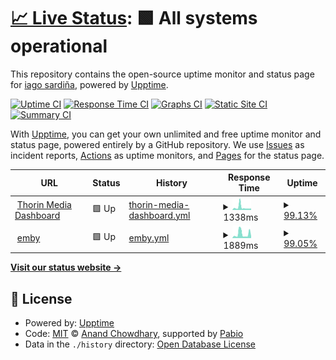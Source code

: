 # [📈 Live Status](https://thorin8k.github.io/upptime): <!--live status--> **🟩 All systems operational**

This repository contains the open-source uptime monitor and status page for [iago sardiña](https://thorin8k.github.io/upptime), powered by [Upptime](https://github.com/upptime/upptime).

[![Uptime CI](https://github.com/thorin8k/upptime/workflows/Uptime%20CI/badge.svg)](https://github.com/thorin8k/upptime/actions?query=workflow%3A%22Uptime+CI%22)
[![Response Time CI](https://github.com/thorin8k/upptime/workflows/Response%20Time%20CI/badge.svg)](https://github.com/thorin8k/upptime/actions?query=workflow%3A%22Response+Time+CI%22)
[![Graphs CI](https://github.com/thorin8k/upptime/workflows/Graphs%20CI/badge.svg)](https://github.com/thorin8k/upptime/actions?query=workflow%3A%22Graphs+CI%22)
[![Static Site CI](https://github.com/thorin8k/upptime/workflows/Static%20Site%20CI/badge.svg)](https://github.com/thorin8k/upptime/actions?query=workflow%3A%22Static+Site+CI%22)
[![Summary CI](https://github.com/thorin8k/upptime/workflows/Summary%20CI/badge.svg)](https://github.com/thorin8k/upptime/actions?query=workflow%3A%22Summary+CI%22)

With [Upptime](https://upptime.js.org), you can get your own unlimited and free uptime monitor and status page, powered entirely by a GitHub repository. We use [Issues](https://github.com/thorin8k/upptime/issues) as incident reports, [Actions](https://github.com/thorin8k/upptime/actions) as uptime monitors, and [Pages](https://thorin8k.github.io/upptime) for the status page.

<!--start: status pages-->
<!-- This summary is generated by Upptime (https://github.com/upptime/upptime) -->
<!-- Do not edit this manually, your changes will be overwritten -->
<!-- prettier-ignore -->
| URL | Status | History | Response Time | Uptime |
| --- | ------ | ------- | ------------- | ------ |
| <img alt="" src="https://icons.duckduckgo.com/ip3/dash.thorin.es.ico" height="13"> [Thorin Media Dashboard](https://dash.thorin.es) | 🟩 Up | [thorin-media-dashboard.yml](https://github.com/thorin8k/upptime/commits/HEAD/history/thorin-media-dashboard.yml) | <details><summary><img alt="Response time graph" src="./graphs/thorin-media-dashboard/response-time-week.png" height="20"> 1338ms</summary><br><a href="https://thorin8k.github.io/upptime/history/thorin-media-dashboard"><img alt="Response time 1313" src="https://img.shields.io/endpoint?url=https%3A%2F%2Fraw.githubusercontent.com%2Fthorin8k%2Fupptime%2FHEAD%2Fapi%2Fthorin-media-dashboard%2Fresponse-time.json"></a><br><a href="https://thorin8k.github.io/upptime/history/thorin-media-dashboard"><img alt="24-hour response time 950" src="https://img.shields.io/endpoint?url=https%3A%2F%2Fraw.githubusercontent.com%2Fthorin8k%2Fupptime%2FHEAD%2Fapi%2Fthorin-media-dashboard%2Fresponse-time-day.json"></a><br><a href="https://thorin8k.github.io/upptime/history/thorin-media-dashboard"><img alt="7-day response time 1338" src="https://img.shields.io/endpoint?url=https%3A%2F%2Fraw.githubusercontent.com%2Fthorin8k%2Fupptime%2FHEAD%2Fapi%2Fthorin-media-dashboard%2Fresponse-time-week.json"></a><br><a href="https://thorin8k.github.io/upptime/history/thorin-media-dashboard"><img alt="30-day response time 1042" src="https://img.shields.io/endpoint?url=https%3A%2F%2Fraw.githubusercontent.com%2Fthorin8k%2Fupptime%2FHEAD%2Fapi%2Fthorin-media-dashboard%2Fresponse-time-month.json"></a><br><a href="https://thorin8k.github.io/upptime/history/thorin-media-dashboard"><img alt="1-year response time 1313" src="https://img.shields.io/endpoint?url=https%3A%2F%2Fraw.githubusercontent.com%2Fthorin8k%2Fupptime%2FHEAD%2Fapi%2Fthorin-media-dashboard%2Fresponse-time-year.json"></a></details> | <details><summary><a href="https://thorin8k.github.io/upptime/history/thorin-media-dashboard">99.13%</a></summary><a href="https://thorin8k.github.io/upptime/history/thorin-media-dashboard"><img alt="All-time uptime 98.47%" src="https://img.shields.io/endpoint?url=https%3A%2F%2Fraw.githubusercontent.com%2Fthorin8k%2Fupptime%2FHEAD%2Fapi%2Fthorin-media-dashboard%2Fuptime.json"></a><br><a href="https://thorin8k.github.io/upptime/history/thorin-media-dashboard"><img alt="24-hour uptime 100.00%" src="https://img.shields.io/endpoint?url=https%3A%2F%2Fraw.githubusercontent.com%2Fthorin8k%2Fupptime%2FHEAD%2Fapi%2Fthorin-media-dashboard%2Fuptime-day.json"></a><br><a href="https://thorin8k.github.io/upptime/history/thorin-media-dashboard"><img alt="7-day uptime 99.13%" src="https://img.shields.io/endpoint?url=https%3A%2F%2Fraw.githubusercontent.com%2Fthorin8k%2Fupptime%2FHEAD%2Fapi%2Fthorin-media-dashboard%2Fuptime-week.json"></a><br><a href="https://thorin8k.github.io/upptime/history/thorin-media-dashboard"><img alt="30-day uptime 99.28%" src="https://img.shields.io/endpoint?url=https%3A%2F%2Fraw.githubusercontent.com%2Fthorin8k%2Fupptime%2FHEAD%2Fapi%2Fthorin-media-dashboard%2Fuptime-month.json"></a><br><a href="https://thorin8k.github.io/upptime/history/thorin-media-dashboard"><img alt="1-year uptime 98.47%" src="https://img.shields.io/endpoint?url=https%3A%2F%2Fraw.githubusercontent.com%2Fthorin8k%2Fupptime%2FHEAD%2Fapi%2Fthorin-media-dashboard%2Fuptime-year.json"></a></details>
| <img alt="" src="https://icons.duckduckgo.com/ip3/video.thorin.es.ico" height="13"> [emby](https://video.thorin.es) | 🟩 Up | [emby.yml](https://github.com/thorin8k/upptime/commits/HEAD/history/emby.yml) | <details><summary><img alt="Response time graph" src="./graphs/emby/response-time-week.png" height="20"> 1889ms</summary><br><a href="https://thorin8k.github.io/upptime/history/emby"><img alt="Response time 1192" src="https://img.shields.io/endpoint?url=https%3A%2F%2Fraw.githubusercontent.com%2Fthorin8k%2Fupptime%2FHEAD%2Fapi%2Femby%2Fresponse-time.json"></a><br><a href="https://thorin8k.github.io/upptime/history/emby"><img alt="24-hour response time 934" src="https://img.shields.io/endpoint?url=https%3A%2F%2Fraw.githubusercontent.com%2Fthorin8k%2Fupptime%2FHEAD%2Fapi%2Femby%2Fresponse-time-day.json"></a><br><a href="https://thorin8k.github.io/upptime/history/emby"><img alt="7-day response time 1889" src="https://img.shields.io/endpoint?url=https%3A%2F%2Fraw.githubusercontent.com%2Fthorin8k%2Fupptime%2FHEAD%2Fapi%2Femby%2Fresponse-time-week.json"></a><br><a href="https://thorin8k.github.io/upptime/history/emby"><img alt="30-day response time 1287" src="https://img.shields.io/endpoint?url=https%3A%2F%2Fraw.githubusercontent.com%2Fthorin8k%2Fupptime%2FHEAD%2Fapi%2Femby%2Fresponse-time-month.json"></a><br><a href="https://thorin8k.github.io/upptime/history/emby"><img alt="1-year response time 1192" src="https://img.shields.io/endpoint?url=https%3A%2F%2Fraw.githubusercontent.com%2Fthorin8k%2Fupptime%2FHEAD%2Fapi%2Femby%2Fresponse-time-year.json"></a></details> | <details><summary><a href="https://thorin8k.github.io/upptime/history/emby">99.05%</a></summary><a href="https://thorin8k.github.io/upptime/history/emby"><img alt="All-time uptime 98.52%" src="https://img.shields.io/endpoint?url=https%3A%2F%2Fraw.githubusercontent.com%2Fthorin8k%2Fupptime%2FHEAD%2Fapi%2Femby%2Fuptime.json"></a><br><a href="https://thorin8k.github.io/upptime/history/emby"><img alt="24-hour uptime 100.00%" src="https://img.shields.io/endpoint?url=https%3A%2F%2Fraw.githubusercontent.com%2Fthorin8k%2Fupptime%2FHEAD%2Fapi%2Femby%2Fuptime-day.json"></a><br><a href="https://thorin8k.github.io/upptime/history/emby"><img alt="7-day uptime 99.05%" src="https://img.shields.io/endpoint?url=https%3A%2F%2Fraw.githubusercontent.com%2Fthorin8k%2Fupptime%2FHEAD%2Fapi%2Femby%2Fuptime-week.json"></a><br><a href="https://thorin8k.github.io/upptime/history/emby"><img alt="30-day uptime 99.46%" src="https://img.shields.io/endpoint?url=https%3A%2F%2Fraw.githubusercontent.com%2Fthorin8k%2Fupptime%2FHEAD%2Fapi%2Femby%2Fuptime-month.json"></a><br><a href="https://thorin8k.github.io/upptime/history/emby"><img alt="1-year uptime 98.52%" src="https://img.shields.io/endpoint?url=https%3A%2F%2Fraw.githubusercontent.com%2Fthorin8k%2Fupptime%2FHEAD%2Fapi%2Femby%2Fuptime-year.json"></a></details>

<!--end: status pages-->

[**Visit our status website →**](https://thorin8k.github.io/upptime)

## 📄 License

- Powered by: [Upptime](https://github.com/upptime/upptime)
- Code: [MIT](./LICENSE) © [Anand Chowdhary](https://anandchowdhary.com), supported by [Pabio](https://pabio.com)
- Data in the `./history` directory: [Open Database License](https://opendatacommons.org/licenses/odbl/1-0/)
